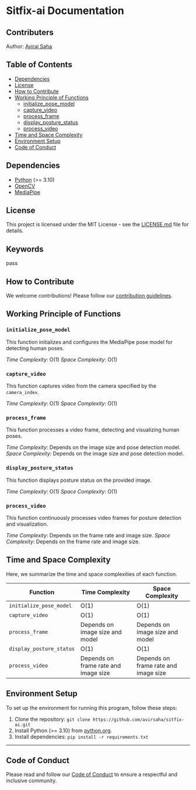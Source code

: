 # Sitfix-ai Documentation

## Contributers
Author: [Aviraj Saha](mailto:aviraj.saha@outlook.com)

## Table of Contents

- [Dependencies](#dependencies)
- [License](#license)
- [How to Contribute](#how-to-contribute)
- [Working Principle of Functions](#working-principle-of-functions)
  - [initialize_pose_model](#initialize_pose_model)
  - [capture_video](#capture_video)
  - [process_frame](#process_frame)
  - [display_posture_status](#display_posture_status)
  - [process_video](#process_video)
- [Time and Space Complexity](#time-and-space-complexity)
- [Environment Setup](#environment-setup)
- [Code of Conduct](#code-of-conduct)

## Dependencies

- [Python](https://www.python.org/) (>= 3.10)
- [OpenCV](https://opencv.org/)
- [MediaPipe](https://mediapipe.dev/)

## License

This project is licensed under the MIT License - see the [LICENSE.md](LICENSE.md) file for details.

## Keywords
pass
## How to Contribute

We welcome contributions! Please follow our [contribution guidelines](doc/CONTRIBUTING.md).

## Working Principle of Functions

### `initialize_pose_model`

This function initializes and configures the MediaPipe pose model for detecting human poses.

*Time Complexity*: O(1)
*Space Complexity*: O(1)

### `capture_video`

This function captures video from the camera specified by the `camera_index`.

*Time Complexity*: O(1)
*Space Complexity*: O(1)

### `process_frame`

This function processes a video frame, detecting and visualizing human poses.

*Time Complexity*: Depends on the image size and pose detection model.
*Space Complexity*: Depends on the image size and pose detection model.

### `display_posture_status`

This function displays posture status on the provided image.

*Time Complexity*: O(1)
*Space Complexity*: O(1)

### `process_video`

This function continuously processes video frames for posture detection and visualization.

*Time Complexity*: Depends on the frame rate and image size.
*Space Complexity*: Depends on the frame rate and image size.

## Time and Space Complexity

Here, we summarize the time and space complexities of each function.

| Function               | Time Complexity           | Space Complexity         |
|------------------------|---------------------------|--------------------------|
| `initialize_pose_model`| O(1)                      | O(1)                     |
| `capture_video`        | O(1)                      | O(1)                     |
| `process_frame`        | Depends on image size and model | Depends on image size and model |
| `display_posture_status`| O(1)                     | O(1)                     |
| `process_video`        | Depends on frame rate and image size | Depends on frame rate and image size |

## Environment Setup

To set up the environment for running this program, follow these steps:

1. Clone the repository: `git clone https://github.com/avirsaha/sitfix-ai.git`
2. Install Python (>= 3.10) from [python.org](https://www.python.org/).
3. Install dependencies: `pip install -r requirements.txt`
---
## Code of Conduct

Please read and follow our [Code of Conduct](doc/CODE_OF_CONDUCT.md) to ensure a respectful and inclusive community.
